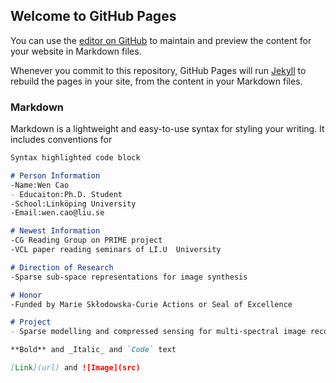 ## Welcome to GitHub Pages

You can use the [editor on GitHub](https://github.com/WenCao1101/wencao.github.io/edit/gh-pages/index.md) to maintain and preview the content for your website in Markdown files.

Whenever you commit to this repository, GitHub Pages will run [Jekyll](https://jekyllrb.com/) to rebuild the pages in your site, from the content in your Markdown files.

### Markdown

Markdown is a lightweight and easy-to-use syntax for styling your writing. It includes conventions for

```markdown
Syntax highlighted code block

# Person Information
-Name:Wen Cao
- Educaiton:Ph.D. Student
-School:Linköping University
-Email:wen.cao@liu.se

# Newest Information
-CG Reading Group on PRIME project
-VCL paper reading seminars of LI.U  University

# Direction of Research
-Sparse sub-space representations for image synthesis

# Honor
-Funded by Marie Skłodowska-Curie Actions or Seal of Excellence

# Project
- Sparse modelling and compressed sensing for multi-spectral image reconstruction 

**Bold** and _Italic_ and `Code` text

[Link](url) and ![Image](src)
```




